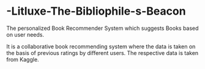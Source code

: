 # -Litluxe-The-Bibliophile-s-Beacon
The personalized Book Recommender System which suggests Books based on user needs.

It is a collaborative book recommending system where the data is taken on the basis of previous ratings by different users. The respective data is taken from Kaggle.
